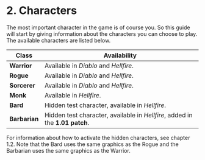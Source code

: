 # 2. Characters

The most important character in the game is of course you. So this guide will start by giving information about the characters you can choose to play. The available characters are listed below.

| **Class**      | **Availability** |
|---------------|----------------|
| **Warrior**   | Available in *Diablo* and *Hellfire*. |
| **Rogue**     | Available in *Diablo* and *Hellfire*. |
| **Sorcerer**  | Available in *Diablo* and *Hellfire*. |
| **Monk**      | Available in *Hellfire*. |
| **Bard**      | Hidden test character, available in *Hellfire*. |
| **Barbarian** | Hidden test character, available in *Hellfire*, added in the **1.01 patch**. |

For information about how to activate the hidden characters, see chapter 1.2. Note that the Bard uses the same graphics as the Rogue and the Barbarian uses the same graphics as the Warrior.
